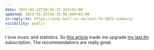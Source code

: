 ```yaml
---
date: 2023-01-12T10:36:33.252+01:00
updated: 2023-01-15T20:35:56.669+01:00
in-reply-to: https://andy-bell.co.uk/last-fm-2022-summary/
visibility: public
---
```

I love music and statistics. So [this article](https://andy-bell.co.uk/last-fm-2022-summary/) made me upgrade [my last.fm](https://www.last.fm/fr/user/alienlebarge) subscription. The recommendations are really great.
